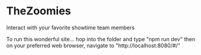 # TheZoomies
Interact with your favorite showtime team members


To run this wonderful site... hop into the folder and type "npm run dev" then on your preferred web browser, navigate to "http://localhost:8080/#/"
